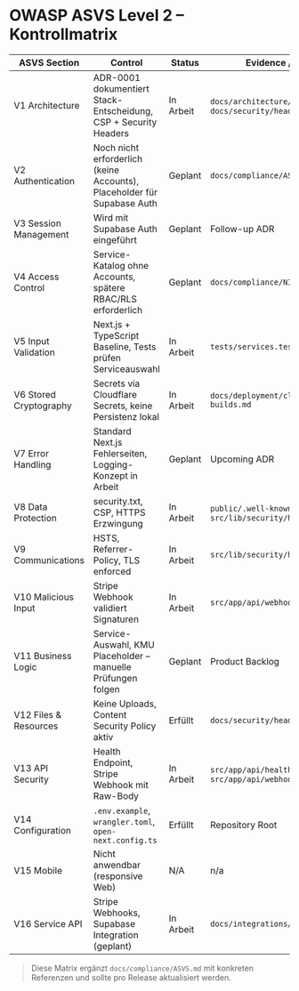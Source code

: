 # OWASP ASVS Level 2 – Kontrollmatrix

| ASVS Section | Control | Status | Evidence / Reference |
|--------------|---------|--------|----------------------|
| V1 Architecture | ADR-0001 dokumentiert Stack-Entscheidung, CSP + Security Headers | In Arbeit | `docs/architecture/ADR-0001.md`, `docs/security/headers.md` |
| V2 Authentication | Noch nicht erforderlich (keine Accounts), Placeholder für Supabase Auth | Geplant | `docs/compliance/ASVS.md` |
| V3 Session Management | Wird mit Supabase Auth eingeführt | Geplant | Follow-up ADR |
| V4 Access Control | Service-Katalog ohne Accounts, spätere RBAC/RLS erforderlich | Geplant | `docs/compliance/NIS2.md` |
| V5 Input Validation | Next.js + TypeScript Baseline, Tests prüfen Serviceauswahl | In Arbeit | `tests/services.test.ts` |
| V6 Stored Cryptography | Secrets via Cloudflare Secrets, keine Persistenz lokal | In Arbeit | `docs/deployment/cloudflare-workers-builds.md` |
| V7 Error Handling | Standard Next.js Fehlerseiten, Logging-Konzept in Arbeit | Geplant | Upcoming ADR |
| V8 Data Protection | security.txt, CSP, HTTPS Erzwingung | In Arbeit | `public/.well-known/security.txt`, `src/lib/security/headers.ts` |
| V9 Communications | HSTS, Referrer-Policy, TLS enforced | In Arbeit | `src/lib/security/headers.ts` |
| V10 Malicious Input | Stripe Webhook validiert Signaturen | In Arbeit | `src/app/api/webhooks/stripe/route.ts` |
| V11 Business Logic | Service-Auswahl, KMU Placeholder – manuelle Prüfungen folgen | Geplant | Product Backlog |
| V12 Files & Resources | Keine Uploads, Content Security Policy aktiv | Erfüllt | `docs/security/headers.md` |
| V13 API Security | Health Endpoint, Stripe Webhook mit Raw-Body | In Arbeit | `src/app/api/health/route.ts`, `src/app/api/webhooks/stripe/route.ts` |
| V14 Configuration | `.env.example`, `wrangler.toml`, `open-next.config.ts` | Erfüllt | Repository Root |
| V15 Mobile | Nicht anwendbar (responsive Web) | N/A | n/a |
| V16 Service API | Stripe Webhooks, Supabase Integration (geplant) | In Arbeit | `docs/integrations/stripe-webhooks.md` |

> Diese Matrix ergänzt `docs/compliance/ASVS.md` mit konkreten Referenzen und sollte pro Release aktualisiert werden.
